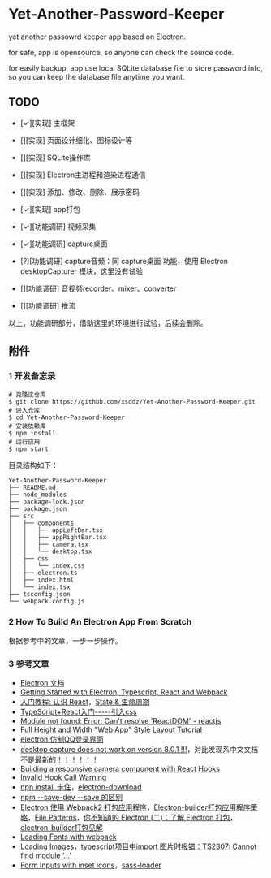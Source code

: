 
# Yet-Another-Password-Keeper

yet another passowrd keeper app based on Electron.

for safe, app is opensource, so anyone can check the source code.

for easily backup, app use local SQLite database file to store password info, so you can keep the database file anytime you want.

## TODO

+ [✓][实现] 主框架
+ [][实现] 页面设计细化、图标设计等
+ [][实现] SQLite操作库
+ [][实现] Electron主进程和渲染进程通信
+ [][实现] 添加、修改、删除、展示密码
+ [✓][实现] app打包

+ [✓][功能调研] 视频采集
+ [✓][功能调研] capture桌面
+ [?][功能调研] capture音频：同 capture桌面 功能，使用 Electron desktopCapturer 模块，这里没有试验
+ [][功能调研] 音视频recorder、mixer、converter
+ [][功能调研] 推流

以上，功能调研部分，借助这里的环境进行试验，后续会删除。

## 附件

### 1 开发备忘录

```
# 克隆这仓库
$ git clone https://github.com/xsddz/Yet-Another-Password-Keeper.git
# 进入仓库
$ cd Yet-Another-Password-Keeper
# 安装依赖库
$ npm install
# 运行应用
$ npm start
```

目录结构如下：

```
Yet-Another-Password-Keeper
├── README.md
├── node_modules
├── package-lock.json
├── package.json
├── src
│   ├── components
│   │   ├── appLeftBar.tsx
│   │   ├── appRightBar.tsx
│   │   ├── camera.tsx
│   │   └── desktop.tsx
│   ├── css
│   │   └── index.css
│   ├── electron.ts
│   ├── index.html
│   └── index.tsx
├── tsconfig.json
└── webpack.config.js

```

### 2 How To Build An Electron App From Scratch

根据参考中的文章，一步一步操作。

### 3 参考文章

+ [Electron 文档](https://www.electronjs.org/docs)
+ [Getting Started with Electron, Typescript, React and Webpack](https://www.sitepen.com/blog/getting-started-with-electron-typescript-react-and-webpack/)
+ [入门教程: 认识 React](https://zh-hans.reactjs.org/tutorial/tutorial.html#inspecting-the-starter-code)，[State & 生命周期](https://zh-hans.reactjs.org/docs/state-and-lifecycle.html)
+ [TypeScript+React入门-----引入css](https://segmentfault.com/a/1190000017404282)
+ [Module not found: Error: Can't resolve 'ReactDOM' - reactjs](https://html.developreference.com/article/11455919/Module+not+found%3A+Error%3A+Can%27t+resolve+%27ReactDOM%27)
+ [Full Height and Width "Web App" Style Layout Tutorial](https://www.youtube.com/watch?v=Nx0aYVwhwqQ&list=PLE4oxngl2zsozlg65XoNogjhCtGE742JV&index=3&t=0s)
+ [electron 仿制QQ登录界面](https://segmentfault.com/a/1190000016763275)
+ [desktop capture does not work on version 8.0.1 !!!](https://github.com/electron/electron/issues/22391)，对比发现系中文文档不是最新的！！！！！！
+ [Building a responsive camera component with React Hooks](https://blog.logrocket.com/responsive-camera-component-react-hooks/)
+ [Invalid Hook Call Warning](https://reactjs.org/warnings/invalid-hook-call-warning.html)
+ [npn install 卡住](https://github.com/electron/electron/issues/20841)，[electron-download](https://www.npmjs.com/package/electron-download)
+ [npm --save-dev --save 的区别](https://segmentfault.com/a/1190000010686415)
+ [Electron 使用 Webpack2 打包应用程序](https://www.jianshu.com/p/fa54b3325fb1)，[Electron-builder打包应用程序策略](https://www.cnblogs.com/leejay6567/p/10092962.html)，[File Patterns](https://www.electron.build/file-patterns)，[你不知道的 Electron (二)：了解 Electron 打包](https://imweb.io/topic/5b6817b5f6734fdf12b4b09c)，[electron-builder打包见解](https://segmentfault.com/a/1190000016695922)
+ [Loading Fonts with webpack](https://chriscourses.com/blog/loading-fonts-webpack)
+ [Loading Images](https://webpack.js.org/guides/asset-management/#loading-images)，[typescript项目中import 图片时报错：TS2307: Cannot find module ‘...’](https://www.cnblogs.com/chen-cong/p/10445635.html)
+ [Form Inputs with inset icons](https://github.com/connors/photon/issues/14)，[sass-loader](https://webpack.js.org/loaders/sass-loader/)
